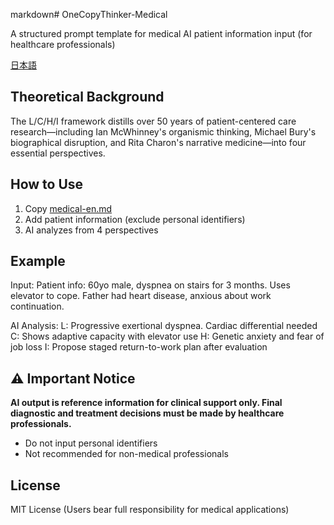 markdown# OneCopyThinker-Medical

A structured prompt template for medical AI patient information input (for healthcare professionals)

[日本語](README.md)

## Theoretical Background

The L/C/H/I framework distills over 50 years of patient-centered care research—including Ian McWhinney's organismic thinking, Michael Bury's biographical disruption, and Rita Charon's narrative medicine—into four essential perspectives.

## How to Use

1. Copy [medical-en.md](medical-en.md)
2. Add patient information (exclude personal identifiers)
3. AI analyzes from 4 perspectives

## Example

Input:
Patient info: 60yo male, dyspnea on stairs for 3 months. Uses elevator to cope. Father had heart disease, anxious about work continuation.

AI Analysis:
L: Progressive exertional dyspnea. Cardiac differential needed
C: Shows adaptive capacity with elevator use
H: Genetic anxiety and fear of job loss
I: Propose staged return-to-work plan after evaluation

## ⚠️ Important Notice

**AI output is reference information for clinical support only. Final diagnostic and treatment decisions must be made by healthcare professionals.**

- Do not input personal identifiers
- Not recommended for non-medical professionals

## License

MIT License (Users bear full responsibility for medical applications)

